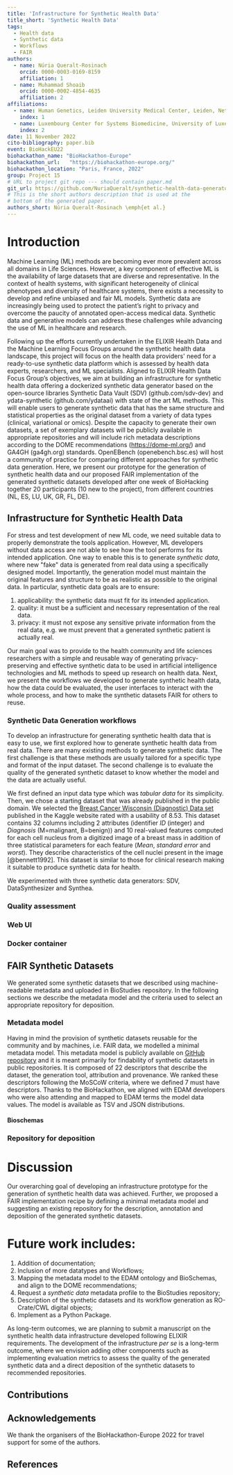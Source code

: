 ```yaml
---
title: 'Infrastructure for Synthetic Health Data'
title_short: 'Synthetic Health Data'
tags:
  - Health data
  - Synthetic data
  - Workflows
  - FAIR
authors:
  - name: Núria Queralt-Rosinach
    orcid: 0000-0003-0169-8159
    affiliation: 1
  - name: Muhammad Shoaib
    orcid: 0000-0002-4854-4635
    affiliation: 2
affiliations:
  - name: Human Genetics, Leiden University Medical Center, Leiden, Netherlands
    index: 1
  - name: Luxembourg Center for Systems Biomedicine, University of Luxembourg, Luxembourg
    index: 2
date: 11 November 2022
cito-bibliography: paper.bib
event: BioHackEU22
biohackathon_name: "BioHackathon-Europe"
biohackathon_url:   "https://biohackathon-europe.org/"
biohackathon_location: "Paris, France, 2022"
group: Project 15
# URL to project git repo --- should contain paper.md
git_url: https://github.com/NuriaQueralt/synthetic-health-data-generator/bhxiv
# This is the short authors description that is used at the
# bottom of the generated paper.
authors_short: Núria Queralt-Rosinach \emph{et al.}
---
```

<!--

The paper.md, bibtex and figure file can be found in this repo:

  https://github.com/journal-of-research-objects/Example-BioHackrXiv-Paper

To modify, please clone the repo. You can generate PDF of the paper by
pasting above link (or yours) in

  http://biohackrxiv.genenetwork.org/

-->

# Introduction
Machine Learning (ML) methods are becoming ever more prevalent across all domains in Life Sciences. However, a key component of effective ML is the availability of large datasets that are diverse and representative. In the context of health systems, with significant heterogeneity of clinical phenotypes and diversity of healthcare systems, there exists a necessity to develop and refine unbiased and fair ML models. Synthetic data are increasingly being used to protect the patient’s right to privacy and overcome the paucity of annotated open-access medical data. Synthetic data and generative models can address these challenges while advancing the use of ML in healthcare and research.

Following up the efforts currently undertaken in the ELIXIR Health Data and the Machine Learning Focus Groups around the synthetic health data landscape, this project will focus on the health data providers' need for a ready-to-use synthetic data platform which is assessed by health data experts, researchers, and ML specialists. Aligned to ELIXIR Health Data Focus Group’s objectives, we aim at building an infrastructure for synthetic health data offering a dockerized synthetic data generator based on the open-source libraries Synthetic Data Vault (SDV) (github.com/sdv-dev) and ydata-synthetic (github.com/ydataai) with state of the art ML methods. This will enable users to generate synthetic data that has the same structure and statistical properties as the original dataset from a variety of data types (clinical, variational or omics). Despite the capacity to generate their own datasets, a set of exemplary datasets will be publicly available in appropriate repositories and will include rich metadata descriptions according to the DOME recommendations (https://dome-ml.org/) and GA4GH (ga4gh.org) standards. OpenEBench (openebench.bsc.es) will host a community of practice for comparing different approaches for synthetic data generation. Here, we present our prototype for the generation of synthetic health data and our proposed FAIR implementation of the generated synthetic datasets developed after one week of BioHacking together 20 participants (10 new to the project), from different countries (NL, ES, LU, UK, GR, FL, DE).

<!--
# Results
-->

## Infrastructure for Synthetic Health Data
For stress and test development of new ML code, we need suitable data to properly demonstrate the tools application. However, ML developers without data access are not able to see how the tool performs for its intended application. One way to enable this is to generate _synthetic data_, where new "fake" data is generated from real data using a specifically designed model. Importantly, the generation model must maintain the original features and structure to be as realistic as possible to the original data. In particular, synthetic data goals are to ensure:

1. applicability: the synthetic data must fit for its intended application.
2. quality: it must be a sufficient and necessary representation of the real data.
3. privacy: it must not expose any sensitive private information from the real data, e.g. we must prevent that a generated synthetic patient is actually real.

Our main goal was to provide to the health community and life sciences researchers with a simple and reusable way of generating privacy-preserving and effective synthetic data to be used in artificial intelligence technologies and ML methods to speed up research on health data. Next, we present the workflows we developed to generate synthetic health data, how the data could be evaluated, the user interfaces to interact with the whole process, and how to make the synthetic datasets FAIR for others to reuse.


### Synthetic Data Generation workflows
To develop an infrastructure for generating synthetic health data that is easy to use, we first explored how to generate synthetic health data from real data. There are many existing methods to generate synthetic data. The first challenge is that these methods are usually tailored for a specific type and format of the input dataset. The second challenge is to evaluate the quality of the generated synthetic dataset to know whether the model and the data are actually useful.

We first defined an input data type which was _tabular data_ for its simplicity. Then, we chose a starting dataset that was already published in the public domain. We selected the [Breast Cancer Wisconsin (Diagnostic) Data set](https://www.kaggle.com/datasets/uciml/breast-cancer-wisconsin-data) published in the Kaggle website rated with a usability of $8.53$. This dataset contains 32 columns including 2 attributes (identifier _ID_ (integer) and _Diagnosis_ (M=malignant, B=benign)) and 10 real-valued features computed for each cell nucleus from a digitized image of a breast mass in addition of three statistical parameters for each feature (_Mean_, _standard error_ and _worst_). They describe characteristics of the cell nuclei present in the image [@bennett1992]. This dataset is similar to those for clinical research making it suitable to produce synthetic data for health.

We experimented with three synthetic data generators: SDV, DataSynthesizer and Synthea.  

### Quality assessment

### Web UI

### Docker container



## FAIR Synthetic Datasets
We generated some synthetic datasets that we described using machine-readable metadata and uploaded in BioStudies repository. In the following sections we describe the metadata model and the criteria used to select an appropriate repository for deposition.

### Metadata model
Having in mind the provision of synthetic datasets reusable for the community and by machines, i.e. FAIR data, we modelled a minimal metadata model. This metadata model is publicly available on [GitHub repository](https://github.com/LBolzani/synthetic-health-data-generator/tree/main/metadata-model) and it is meant primarily for findability of synthetic datasets in public repositories. It is composed of 22 descriptors that describe the dataset, the generation tool, attribution and provenance. We ranked these descriptors following the MoSCoW criteria, where we defined 7 must have descriptors. Thanks to the BioHackathon, we aligned with EDAM developers who were also attending and mapped to EDAM terms the model data values. The model is available as TSV and JSON distributions.

#### Bioschemas

### Repository for deposition


# Discussion
Our overarching goal of developing an infrastructure prototype for the generation of synthetic health data was achieved. Further, we proposed a FAIR implementation recipe by defining a minimal metadata model and suggesting an existing repository for the description, annotation and deposition of the generated synthetic datasets.

# Future work includes:

1. Addition of documentation;
2. Inclusion of more datatypes and Workflows;
3. Mapping the metadata model to the EDAM ontology and BioSchemas, and align to the DOME recommendations;
4. Request a _synthetic data_ metadata profile to the BioStudies repository;
5. Description of the synthetic datasets and its workflow generation as RO-Crate/CWL digital objects;
6. Implement as a Python Package.

As long-term outcomes, we are planning to submit a manuscript on the synthetic health data infrastructure developed following ELIXIR requirements. The development of the infrastructure _per se_ is a long-term outcome, where we envision adding other components such as implementing evaluation metrics to assess the quality of the generated synthetic data and a direct deposition of the synthetic datasets to recommended repositories.

## Contributions


## Acknowledgements

We thank the organisers of the BioHackathon-Europe 2022 for travel support for some of the authors.


## References
